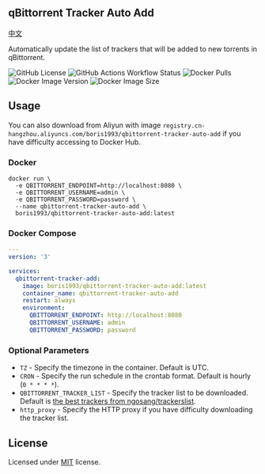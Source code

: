 qBittorrent Tracker Auto Add
--
[中文](README_zh.md)

Automatically update the list of trackers that will be added to new torrents in qBittorrent.

![GitHub License](https://img.shields.io/github/license/boris1993/qbittorrent-tracker-auto-add)
![GitHub Actions Workflow Status](https://img.shields.io/github/actions/workflow/status/boris1993/qbittorrent-tracker-auto-add/build.yml)
![Docker Pulls](https://img.shields.io/docker/pulls/boris1993/qbittorrent-tracker-auto-add)
![Docker Image Version](https://img.shields.io/docker/v/boris1993/qbittorrent-tracker-auto-add)
![Docker Image Size](https://img.shields.io/docker/image-size/boris1993/qbittorrent-tracker-auto-add)

## Usage
You can also download from Aliyun with image `registry.cn-hangzhou.aliyuncs.com/boris1993/qbittorrent-tracker-auto-add`
if you have difficulty accessing to Docker Hub.

### Docker
```shell
docker run \
  -e QBITTORRENT_ENDPOINT=http://localhost:8080 \
  -e QBITTORRENT_USERNAME=admin \
  -e QBITTORRENT_PASSWORD=password \
  --name qbittorrent-tracker-auto-add \
  boris1993/qbittorrent-tracker-auto-add:latest
```

### Docker Compose
```yaml
---
version: '3'

services:
  qbittorrent-tracker-add:
    image: boris1993/qbittorrent-tracker-auto-add:latest
    container_name: qbittorrent-tracker-auto-add
    restart: always
    environment:
      QBITTORRENT_ENDPOINT: http://localhost:8080
      QBITTORRENT_USERNAME: admin
      QBITTORRENT_PASSWORD: password
```

### Optional Parameters

- `TZ` - Specify the timezone in the container. Default is UTC.
- `CRON` - Specify the run schedule in the crontab format. Default is hourly (`0 * * * *`). 
- `QBITTORRENT_TRACKER_LIST` - Specify the tracker list to be downloaded. Default is [the best trackers from ngosang/trackerslist](https://raw.githubusercontent.com/ngosang/trackerslist/master/trackers_best.txt).
- `http_proxy` - Specify the HTTP proxy if you have difficulty downloading the tracker list.


## License
Licensed under [MIT](LICENSE) license.
